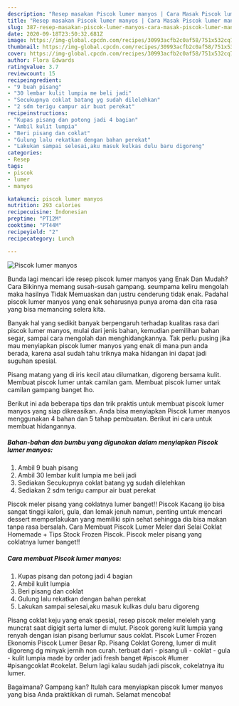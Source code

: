 ```yaml
---
description: "Resep masakan Piscok lumer manyos | Cara Masak Piscok lumer manyos Yang Sempurna"
title: "Resep masakan Piscok lumer manyos | Cara Masak Piscok lumer manyos Yang Sempurna"
slug: 387-resep-masakan-piscok-lumer-manyos-cara-masak-piscok-lumer-manyos-yang-sempurna
date: 2020-09-18T23:50:32.681Z
image: https://img-global.cpcdn.com/recipes/30993acfb2c0af58/751x532cq70/piscok-lumer-manyos-foto-resep-utama.jpg
thumbnail: https://img-global.cpcdn.com/recipes/30993acfb2c0af58/751x532cq70/piscok-lumer-manyos-foto-resep-utama.jpg
cover: https://img-global.cpcdn.com/recipes/30993acfb2c0af58/751x532cq70/piscok-lumer-manyos-foto-resep-utama.jpg
author: Flora Edwards
ratingvalue: 3.7
reviewcount: 15
recipeingredient:
- "9 buah pisang"
- "30 lembar kulit lumpia me beli jadi"
- "Secukupnya coklat batang yg sudah dilelehkan"
- "2 sdm terigu campur air buat perekat"
recipeinstructions:
- "Kupas pisang dan potong jadi 4 bagian"
- "Ambil kulit lumpia"
- "Beri pisang dan coklat"
- "Gulung lalu rekatkan dengan bahan perekat"
- "Lakukan sampai selesai,aku masuk kulkas dulu baru digoreng"
categories:
- Resep
tags:
- piscok
- lumer
- manyos

katakunci: piscok lumer manyos 
nutrition: 293 calories
recipecuisine: Indonesian
preptime: "PT12M"
cooktime: "PT44M"
recipeyield: "2"
recipecategory: Lunch

---
```



![Piscok lumer manyos](https://img-global.cpcdn.com/recipes/30993acfb2c0af58/751x532cq70/piscok-lumer-manyos-foto-resep-utama.jpg)

Bunda lagi mencari ide resep piscok lumer manyos yang Enak Dan Mudah? Cara Bikinnya memang susah-susah gampang. seumpama keliru mengolah maka hasilnya Tidak Memuaskan dan justru cenderung tidak enak. Padahal piscok lumer manyos yang enak seharusnya punya aroma dan cita rasa yang bisa memancing selera kita.

Banyak hal yang sedikit banyak berpengaruh terhadap kualitas rasa dari piscok lumer manyos, mulai dari jenis bahan, kemudian pemilihan bahan segar, sampai cara mengolah dan menghidangkannya. Tak perlu pusing jika mau menyiapkan piscok lumer manyos yang enak di mana pun anda berada, karena asal sudah tahu triknya maka hidangan ini dapat jadi suguhan spesial.

Pisang matang yang di iris kecil atau dilumatkan, digoreng bersama kulit. Membuat piscok lumer untak camilan gam. Membuat piscok lumer untak camilan gampang banget lho.


Berikut ini ada beberapa tips dan trik praktis untuk membuat piscok lumer manyos yang siap dikreasikan. Anda bisa menyiapkan Piscok lumer manyos menggunakan 4 bahan dan 5 tahap pembuatan. Berikut ini cara untuk membuat hidangannya.

<!--inarticleads1-->

##### Bahan-bahan dan bumbu yang digunakan dalam menyiapkan Piscok lumer manyos:

1. Ambil 9 buah pisang
1. Ambil 30 lembar kulit lumpia me beli jadi
1. Sediakan Secukupnya coklat batang yg sudah dilelehkan
1. Sediakan 2 sdm terigu campur air buat perekat


Piscok meler pisang yang coklatnya lumer banget!! Piscok Kacang ijo bisa sangat tinggi kalori, gula, dan lemak jenuh namun, penting untuk mencari dessert memperlakukan yang memiliki spin sehat sehingga dia bisa makan tanpa rasa bersalah. Cara Membuat Piscok Lumer Meler dari Selai Coklat Homemade + Tips Stock Frozen Piscok. Piscok meler pisang yang coklatnya lumer banget!! 

<!--inarticleads2-->

##### Cara membuat Piscok lumer manyos:

1. Kupas pisang dan potong jadi 4 bagian
1. Ambil kulit lumpia
1. Beri pisang dan coklat
1. Gulung lalu rekatkan dengan bahan perekat
1. Lakukan sampai selesai,aku masuk kulkas dulu baru digoreng


Pisang coklat keju yang enak spesial, resep piscok meler meleleh yang muncrat saat digigit serta lumer di mulut. Piscok goreng kulit lumpia yang renyah dengan isian pisang berlumur saus coklat. Piscok Lumer Frozen Ekonomis Piscok Lumer Besar Rp. Pisang Coklat Goreng, lumer di mulit digoreng dg minyak jernih non curah. terbuat dari - pisang uli - coklat - gula - kulit lumpia made by order jadi fresh banget #piscok #lumer #pisangcoklat #cokelat. Belum lagi kalau sudah jadi piscok, cokelatnya itu lumer. 

Bagaimana? Gampang kan? Itulah cara menyiapkan piscok lumer manyos yang bisa Anda praktikkan di rumah. Selamat mencoba!
